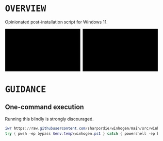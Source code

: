 # <samp>OVERVIEW</samp>

Opinionated post-installation script for Windows 11.

<img src="assets/img1.png" width="49.25%"/><img src="assets/img0.png" width="1.5%"/><img src="assets/img2.png" width="49.25%"/>

# <samp>GUIDANCE</samp>

## One-command execution

Running this blindly is strongly discouraged.

```powershell
iwr https://raw.githubusercontent.com/sharpordie/winhogen/main/src/winhogen.ps1 -o (ni $env:temp\winhogen.ps1 -f)
try { pwsh -ep bypass $env:temp\winhogen.ps1 } catch { powershell -ep bypass $env:temp\winhogen.ps1 }
```